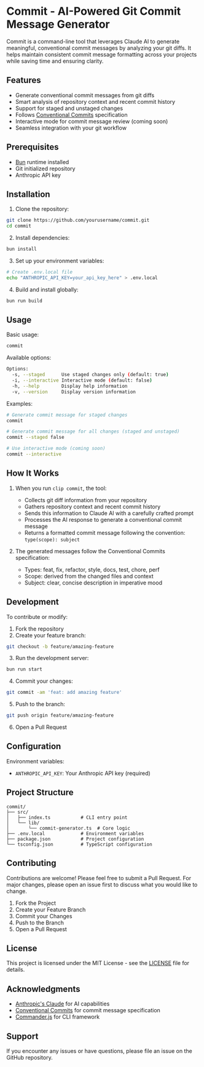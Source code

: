 # Commit - AI-Powered Git Commit Message Generator


Commit is a command-line tool that leverages Claude AI to generate meaningful, conventional commit messages by analyzing your git diffs. It helps maintain consistent commit message formatting across your projects while saving time and ensuring clarity.

## Features

- Generate conventional commit messages from git diffs
- Smart analysis of repository context and recent commit history
- Support for staged and unstaged changes
- Follows [Conventional Commits](https://www.conventionalcommits.org/) specification
- Interactive mode for commit message review (coming soon)
- Seamless integration with your git workflow

## Prerequisites

- [Bun](https://bun.sh) runtime installed
- Git initialized repository
- Anthropic API key

## Installation

1. Clone the repository:
```bash
git clone https://github.com/yourusername/commit.git
cd commit
```

2. Install dependencies:
```bash
bun install
```

3. Set up your environment variables:
```bash
# Create .env.local file
echo "ANTHROPIC_API_KEY=your_api_key_here" > .env.local
```

4. Build and install globally:
```bash
bun run build
```

## Usage

Basic usage:
```bash
commit
```

Available options:
```bash
Options:
  -s, --staged      Use staged changes only (default: true)
  -i, --interactive Interactive mode (default: false)
  -h, --help        Display help information
  -v, --version     Display version information
```

Examples:
```bash
# Generate commit message for staged changes
commit

# Generate commit message for all changes (staged and unstaged)
commit --staged false

# Use interactive mode (coming soon)
commit --interactive
```

## How It Works

1. When you run `clip commit`, the tool:
   - Collects git diff information from your repository
   - Gathers repository context and recent commit history
   - Sends this information to Claude AI with a carefully crafted prompt
   - Processes the AI response to generate a conventional commit message
   - Returns a formatted commit message following the convention: `type(scope): subject`

2. The generated messages follow the Conventional Commits specification:
   - Types: feat, fix, refactor, style, docs, test, chore, perf
   - Scope: derived from the changed files and context
   - Subject: clear, concise description in imperative mood

## Development

To contribute or modify:

1. Fork the repository
2. Create your feature branch:
```bash
git checkout -b feature/amazing-feature
```

3. Run the development server:
```bash
bun run start
```

4. Commit your changes:
```bash
git commit -am 'feat: add amazing feature'
```

5. Push to the branch:
```bash
git push origin feature/amazing-feature
```

6. Open a Pull Request

## Configuration

Environment variables:
- `ANTHROPIC_API_KEY`: Your Anthropic API key (required)

## Project Structure

```
commit/
├── src/
│   ├── index.ts           # CLI entry point
│   └── lib/
│       └── commit-generator.ts  # Core logic
├── .env.local             # Environment variables
├── package.json           # Project configuration
└── tsconfig.json          # TypeScript configuration
```

## Contributing

Contributions are welcome! Please feel free to submit a Pull Request. For major changes, please open an issue first to discuss what you would like to change.

1. Fork the Project
2. Create your Feature Branch
3. Commit your Changes
4. Push to the Branch
5. Open a Pull Request

## License

This project is licensed under the MIT License - see the [LICENSE](LICENSE) file for details.

## Acknowledgments

- [Anthropic's Claude](https://www.anthropic.com/claude) for AI capabilities
- [Conventional Commits](https://www.conventionalcommits.org/) for commit message specification
- [Commander.js](https://github.com/tj/commander.js/) for CLI framework

## Support

If you encounter any issues or have questions, please file an issue on the GitHub repository.
